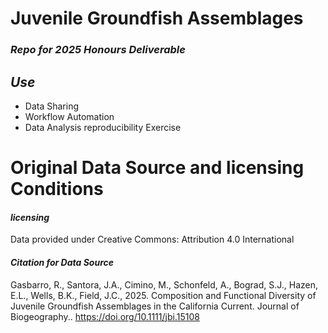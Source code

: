 # Juvenile Groundfish Assemblages 

### _Repo for 2025 Honours Deliverable_

## *Use*

- Data Sharing
- Workflow Automation
- Data Analysis reproducibility Exercise

# Original Data Source and licensing Conditions

#### *licensing*

Data provided under Creative Commons: Attribution 4.0 International


#### *Citation for Data Source*

Gasbarro, R., Santora, J.A., Cimino, M., Schonfeld, A., Bograd, S.J., Hazen, E.L., Wells, B.K., Field, J.C., 2025. Composition and Functional Diversity of Juvenile Groundfish Assemblages in the California Current. Journal of Biogeography.. https://doi.org/10.1111/jbi.15108
